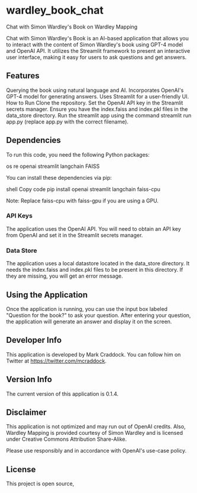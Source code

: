 # wardley_book_chat
Chat with Simon Wardley's Book on Wardley Mapping

Chat with Simon Wardley's Book is an AI-based application that allows you to interact with the content of Simon Wardley's book using GPT-4 model and OpenAI API. It utilizes the Streamlit framework to present an interactive user interface, making it easy for users to ask questions and get answers.

## Features
Querying the book using natural language and AI.
Incorporates OpenAI's GPT-4 model for generating answers.
Uses Streamlit for a user-friendly UI.
How to Run
Clone the repository.
Set the OpenAI API key in the Streamlit secrets manager.
Ensure you have the index.faiss and index.pkl files in the data_store directory.
Run the streamlit app using the command streamlit run app.py (replace app.py with the correct filename).

## Dependencies
To run this code, you need the following Python packages:

os
re
openai
streamlit
langchain
FAISS

You can install these dependencies via pip:

shell
Copy code
pip install openai streamlit langchain faiss-cpu

Note: Replace faiss-cpu with faiss-gpu if you are using a GPU.

### API Keys
The application uses the OpenAI API. You will need to obtain an API key from OpenAI and set it in the Streamlit secrets manager.

### Data Store
The application uses a local datastore located in the data_store directory. It needs the index.faiss and index.pkl files to be present in this directory. If they are missing, you will get an error message.

## Using the Application
Once the application is running, you can use the input box labeled "Question for the book?" to ask your question. After entering your question, the application will generate an answer and display it on the screen.

## Developer Info
This application is developed by Mark Craddock. You can follow him on Twitter at https://twitter.com/mcraddock.

## Version Info
The current version of this application is 0.1.4.

## Disclaimer
This application is not optimized and may run out of OpenAI credits. Also, Wardley Mapping is provided courtesy of Simon Wardley and is licensed under Creative Commons Attribution Share-Alike.

Please use responsibly and in accordance with OpenAI's use-case policy.

## License
This project is open source, 
